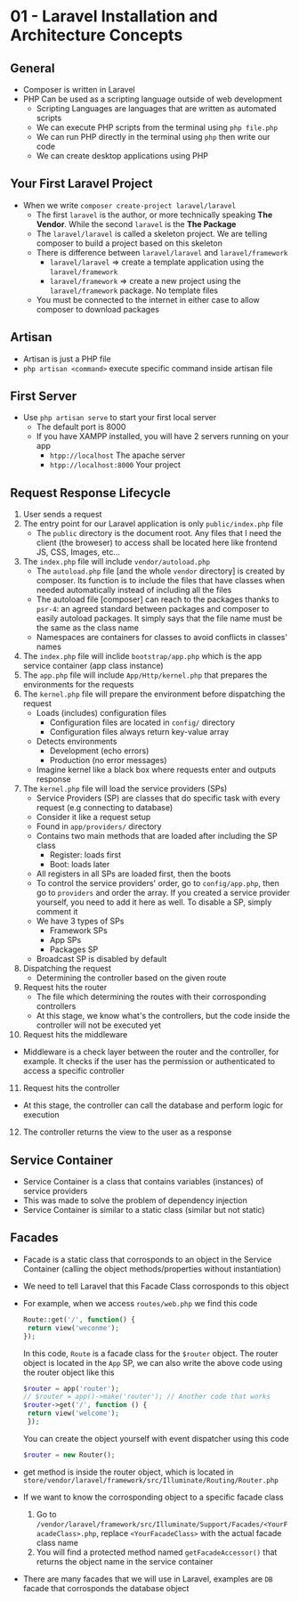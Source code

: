 # 01 - Laravel Installation and Architecture Concepts


## General

- Composer is written in Laravel
- PHP Can be used as a scripting language outside of web development
  - Scripting Languages are languages that are written as automated scripts
  - We can execute PHP scripts from the terminal using `php file.php`
  - We can run PHP directly in the terminal using `php` then write our code
  - We can create desktop applications using PHP

## Your First Laravel Project

- When we write `composer create-project laravel/laravel`
  - The first `laravel` is the author, or more technically speaking **The Vendor**. While the second `laravel` is the **The Package**
  - The `laravel/laravel` is called a skeleton project. We are telling composer to build a project based on this skeleton
  - There is difference between `laravel/laravel` and `laravel/framework`
    - `laravel/laravel` => create a template application using the `laravel/framework`
    - `laravel/framework` => create a new project using the `laravel/framework` package. No template files
  - You must be connected to the internet in either case to allow composer to download packages

## Artisan

- Artisan is just a PHP file
- `php artisan <command>` execute specific command inside artisan file

## First Server

- Use `php artisan serve` to start your first local server
  - The default port is 8000
  - If you have XAMPP installed, you will have 2 servers running on your app
    - `htpp://localhost` The apache server
    - `htpp://localhost:8000` Your project

## Request Response Lifecycle

1. User sends a request
2. The entry point for our Laravel application is only `public/index.php` file
   - The `public` directory is the document root. Any files that I need the client (the broweser) to access shall be located here like frontend JS, CSS, Images, etc...
3. The `index.php` file will include `vendor/autoload.php`
   - The `autoload.php` file [and the whole `vendor` directory] is created by composer. Its function is to include the files that have classes when needed automatically instead of including all the files
   - The autoload file [composer] can reach to the packages thanks to `psr-4`: an agreed standard between packages and composer to easily autoload packages. It simply says that the file name must be the same as the class name
   - Namespaces are containers for classes to avoid conflicts in classes' names
4. The `index.php` file will inclide `bootstrap/app.php` which is the app service container (app class instance)
5. The `app.php` file will include `App/Http/kernel.php` that prepares the environments for the requests
6. The `kernel.php` file will prepare the environment before dispatching the request
   - Loads (includes) configuration files
     - Configuration files are located in `config/` directory
     - Configuration files always return key-value array
   - Detects environments
     - Development (echo errors)
     - Production (no error messages)
   - Imagine kernel like a black box where requests enter and outputs response
7. The `kernel.php` file will load the service providers (SPs)
   - Service Providers (SP) are classes that do specific task with every request (e.g connecting to database)
   - Consider it like a request setup
   - Found in `app/providers/` directory
   - Contains two main methods that are loaded after including the SP class
     - Register: loads first
     - Boot: loads later
   - All registers in all SPs are loaded first, then the boots
   - To control the service providers' order, go to `config/app.php`, then go to `providers` and order the array. If you created a service provider yourself, you need to add it here as well. To disable a SP, simply comment it
   - We have 3 types of SPs
     - Framework SPs
     - App SPs
     - Packages SP
   - Broadcast SP is disabled by default
8. Dispatching the request
   - Determining the controller based on the given route
9. Request hits the router
   - The file which determining the routes with their corrosponding controllers
   - At this stage, we know what's the controllers, but the code inside the controller will not be executed yet
10. Request hits the middleware
   - Middleware is a check layer between the router and the controller, for example. It checks if the user has the permission or authenticated to access a specific controller
11. Request hits the controller
   - At this stage, the controller can call the database and perform logic for execution
12. The controller returns the view to the user as a response

## Service Container

- Service Container is a class that contains variables (instances) of service providers
- This was made to solve the problem of dependency injection
- Service Container is similar to a static class (similar but not static)

## Facades

- Facade is a static class that corrosponds to an object in the Service Container (calling the object methods/properties without instantiation)
- We need to tell Laravel that this Facade Class corrosponds to this object
- For example, when we access `routes/web.php` we find this code
   
   ```php
   Route::get('/', function() {
    return view('weconme');
   });
   ```

   In this code, `Route` is a facade class for the `$router` object. The router object is located in the `App` SP, we can also write the above code using the router object like this

   ```php
   $router = app('router');
   // $router = app()->make('router'); // Another code that works
   $router->get('/', function () {
    return view('welcome');
    });
   ```

   You can create the object yourself with event dispatcher using this code
   
   ```php
   $router = new Router();
   ```
- get method is inside the router object, which is located in `store/vendor/laravel/framework/src/Illuminate/Routing/Router.php`
- If we want to know the corrosponding object to a specific facade class
  1. Go to `/vendor/laravel/framework/src/Illuminate/Support/Facades/<YourFacadeClass>.php`, replace `<YourFacadeClass>` with the actual facade class name
  2. You will find a protected method named `getFacadeAccessor()` that returns the object name in the service container
- There are many facades that we will use in Laravel, examples are `DB` facade that corrosponds the database object
